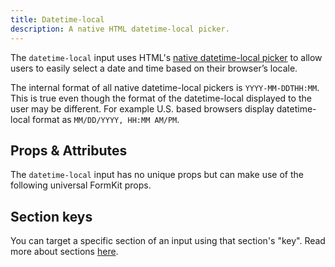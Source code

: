 ```yaml
---
title: Datetime-local
description: A native HTML datetime-local picker.
---
```



<InputPageHero
title="Datetime-local input"
icon="IconInputDatetime"
:pro="false"
project-price=""
data-price=""></InputPageHero>

The `datetime-local` input uses HTML's [native datetime-local picker](https://developer.mozilla.org/en-US/docs/Web/HTML/Element/input/datetime-local) to allow users to easily select a date and time based on their browser’s locale.

<example
  name="Datetime-local input"
  file="/_content/examples/datetime-local-example/datetime-local-example.vue">
</example>

<callout type="warning" label="Formatting">
The internal format of all native datetime-local pickers is <code>YYYY-MM-DDTHH:MM</code>. This is true even though the format of the datetime-local displayed to the user may be different. For example U.S. based browsers display datetime-local format as <code>MM/DD/YYYY, HH:MM AM/PM</code>.
</callout>

## Props & Attributes

The `datetime-local` input has no unique props but can make use of the following universal FormKit props.

<reference-table input="datetime-local" :attrs="['min', 'max', 'step']">
</reference-table>

## Section keys
You can target a specific section of an input using that section's "key". Read more about sections [here](/essentials/inputs#sections).

<div>
  <formkit-input-diagram
    prefix-icon-content="⏰"
    suffix-icon-content="👍"
    label-content="Appointment time"
    input-content="Jan. 1 1970 12:00:00"
    help-content="Please choose a date and time for your appointment."
    message-content="Date and time are required."
  >
  </formkit-input-diagram>
</div>

<reference-table type="sectionKeys" primary="section-key">
</reference-table>
